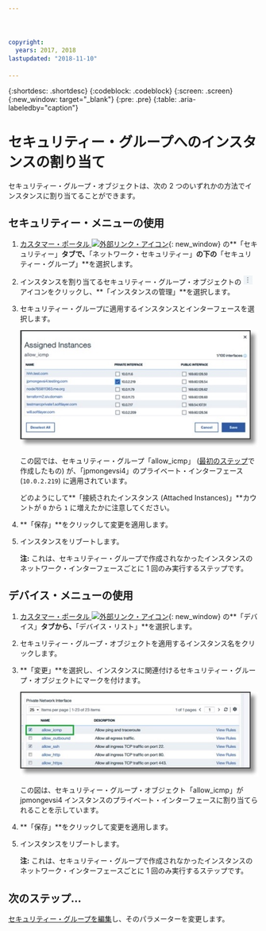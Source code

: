 ```yaml
---



copyright:
  years: 2017, 2018
lastupdated: "2018-11-10"

---
```


{:shortdesc: .shortdesc}
{:codeblock: .codeblock}
{:screen: .screen}
{:new_window: target="_blank"}
{:pre: .pre}
{:table: .aria-labeledby="caption"}

# セキュリティー・グループへのインスタンスの割り当て
セキュリティー・グループ・オブジェクトは、次の 2 つのいずれかの方法でインスタンスに割り当てることができます。

## セキュリティー・メニューの使用

1. [カスタマー・ポータル ![外部リンク・アイコン](../../icons/launch-glyph.svg "外部リンク・アイコン")](https://control.softlayer.com/){: new_window} の**「セキュリティー」**タブで、**「ネットワーク・セキュリティー」**の下の**「セキュリティー・グループ」**を選択します。
2. インスタンスを割り当てるセキュリティー・グループ・オブジェクトの ![詳細アイコン](./images/more_icon.jpg) アイコンをクリックし、**「インスタンスの管理」**を選択します。
3. セキュリティー・グループに適用するインスタンスとインターフェースを選択します。

	![セキュリティー・メニューのインスタンス](./images/security_assign.jpg)

	この図では、セキュリティー・グループ「allow_icmp」 ([最初のステップ](csg_create.html)で作成したもの) が、「jpmongevsi4」のプライベート・インターフェース (`10.0.2.219`) に適用されています。

	どのようにして**「接続されたインスタンス (Attached Instances)」**カウントが `0` から `1` に増えたかに注意してください。

4. **「保存」**をクリックして変更を適用します。

5. インスタンスをリブートします。

	**注:** これは、セキュリティー・グループで作成されなかったインスタンスのネットワーク・インターフェースごとに 1 回のみ実行するステップです。

## デバイス・メニューの使用

1. [カスタマー・ポータル ![外部リンク・アイコン](../../icons/launch-glyph.svg "外部リンク・アイコン")](https://control.softlayer.com/){: new_window} の**「デバイス」**タブから、**「デバイス・リスト」**を選択します。
2. セキュリティー・グループ・オブジェクトを適用するインスタンス名をクリックします。
3. **「変更」**を選択し、インスタンスに関連付けるセキュリティー・グループ・オブジェクトにマークを付けます。

	![デバイス・メニューのインスタンス](./images/device_assign.jpg)

	この図は、セキュリティー・グループ・オブジェクト「allow_icmp」が jpmongevsi4 インスタンスのプライベート・インターフェースに割り当てられることを示しています。
4. **「保存」**をクリックして変更を適用します。

5. インスタンスをリブートします。

	**注:** これは、セキュリティー・グループで作成されなかったインスタンスのネットワーク・インターフェースごとに 1 回のみ実行するステップです。

## 次のステップ...
[セキュリティー・グループを編集](csg_edit.html)し、そのパラメーターを変更します。  
